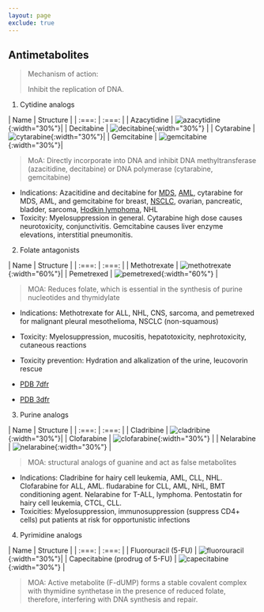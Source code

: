 ```yaml
---
layout: page
exclude: true
---
```


## Antimetabolites

> Mechanism of action:
>
> Inhibit the replication of DNA.

1. Cytidine analogs

| Name | Structure |
| :===: | :===: |
| Azacytidine | ![azacytidine](https://upload.wikimedia.org/wikipedia/commons/thumb/5/5f/Azacitidine.svg/220px-Azacitidine.svg.png){:width="30%"}|
| Decitabine | ![decitabine](https://upload.wikimedia.org/wikipedia/commons/thumb/4/44/Decitabine.svg/220px-Decitabine.svg.png){:width="30%"} |
| Cytarabine | ![cytarabine](https://upload.wikimedia.org/wikipedia/commons/thumb/d/da/Cytarabin.svg/200px-Cytarabin.svg.png){:width="30%"}|
| Gemcitabine | ![gemcitabine](https://upload.wikimedia.org/wikipedia/commons/thumb/f/ff/Gemcitabine.svg/155px-Gemcitabine.svg.png){:width="30%"}|



> MoA: Directly incorporate into DNA and inhibit DNA methyltransferase (azacitidine, decitabine) or DNA polymerase (cytarabine, gemcitabine)

* Indications: Azacitidine and decitabine for [MDS](https://en.wikipedia.org/wiki/Myelodysplastic_syndrome), [AML](https://en.wikipedia.org/wiki/Acute_myeloid_leukemia), cytarabine for MDS, AML, and gemcitabine for breast, [NSCLC](https://en.wikipedia.org/wiki/Non-small-cell_lung_cancer), ovarian, pancreatic, bladder, sarcoma, [Hodkin lymphoma](https://en.wikipedia.org/wiki/Hodgkin_lymphoma), NHL
* Toxicity: Myelosuppression in general. Cytarabine high dose causes neurotoxicity, conjunctivitis. Gemcitabine causes liver enzyme elevations, interstitial pneumonitis.

2. Folate antagonists

| Name | Structure |
| :===: | :===: |
| Methotrexate | ![methotrexate](https://upload.wikimedia.org/wikipedia/commons/thumb/3/30/Methotrexate_skeletal.svg/300px-Methotrexate_skeletal.svg.png){:width="60%"}|
| Pemetrexed | ![pemetrexed](https://upload.wikimedia.org/wikipedia/commons/thumb/7/7f/Pemetrexed.svg/220px-Pemetrexed.svg.png){:width="60%"} |

> MOA: Reduces folate, which is essential in the synthesis of purine nucleotides and thymidylate
* Indications: Methotrexate for ALL, NHL, CNS, sarcoma, and pemetrexed for malignant pleural mesothelioma, NSCLC (non-squamous)
* Toxicity: Myelosuppression, mucositis, hepatotoxicity, nephrotoxicity, cutaneous reactions
* Toxicity prevention: Hydration and alkalization of the urine, leucovorin rescue

* [PDB 7dfr](https://www.rcsb.org/structure/7dfr)
* [PDB 3dfr](https://www.rcsb.org/structure/3dfr)

3. Purine analogs

| Name | Structure |
| :===: | :===: |
| Cladribine | ![cladribine](https://upload.wikimedia.org/wikipedia/commons/thumb/7/7a/Cladribine.svg/200px-Cladribine.svg.png){:width="30%"}|
| Clofarabine | ![clofarabine](https://upload.wikimedia.org/wikipedia/commons/thumb/8/8b/Clofarabine.svg/220px-Clofarabine.svg.png){:width="30%"} |
| Nelarabine | ![nelarabine](https://upload.wikimedia.org/wikipedia/commons/thumb/6/63/Nelarabine_structure.svg/200px-Nelarabine_structure.svg.png){:width="30%"} |

> MOA: structural analogs of guanine and act as false metabolites
*   Indications: Cladribine for hairy cell leukemia, AML, CLL, NHL. Clofarabine for ALL, AML. fludarabine for CLL, AML, NHL, BMT conditioning agent. Nelarabine for T-ALL, lymphoma. Pentostatin for hairy cell leukemia, CTCL, CLL.
*  Toxicities: Myelosuppression, immunosuppression (suppress CD4+ cells) put patients at risk for opportunistic infections

4. Pyrimidine analogs

| Name | Structure |
| :===: | :===: |
| Fluorouracil (5-FU) | ![fluorouracil](https://upload.wikimedia.org/wikipedia/commons/thumb/9/9b/Fluorouracil2DACS.svg/800px-Fluorouracil2DACS.svg.png){:width="30%"}|
| Capecitabine (prodrug of 5-FU) | ![capecitabine](https://upload.wikimedia.org/wikipedia/commons/thumb/b/b3/Capecitabine.svg/280px-Capecitabine.svg.png){:width="30%"} |



> MOA: Active metabolite (F-dUMP) forms a stable covalent complex with thymidine synthetase in the presence of reduced folate, therefore, interfering with DNA synthesis and repair.
